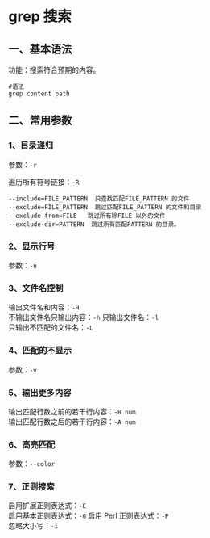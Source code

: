 # grep 搜索


## 一、基本语法  


功能：搜索符合预期的内容。  


```
#语法  
grep content path
```


## 二、常用参数  


### 1、目录递归


参数：`-r`  


遍历所有符号链接：`-R`  


```
--include=FILE_PATTERN  只查找匹配FILE_PATTERN 的文件
--exclude=FILE_PATTERN  跳过匹配FILE_PATTERN 的文件和目录
--exclude-from=FILE   跳过所有除FILE 以外的文件
--exclude-dir=PATTERN  跳过所有匹配PATTERN 的目录。
```


### 2、显示行号  


参数：`-n`


### 3、文件名控制

输出文件名和内容：`-H`  
不输出文件名只输出内容：`-h`
只输出文件名：`-l`  
只输出不匹配的文件名：`-L`


### 4、匹配的不显示  

参数：`-v`  


### 5、输出更多内容  


输出匹配行数之前的若干行内容：`-B num`  
输出匹配行数之后的若干行内容：`-A num`  


### 6、高亮匹配  


参数：`--color`  


### 7、正则搜索  


启用扩展正则表达式：`-E`  
启用基本正则表达式：`-G`
启用 Perl 正则表达式：`-P`  
忽略大小写：`-i`  






